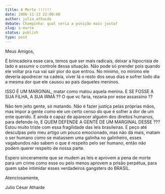 ```yaml
---
title: A Morte !!!!!!
date: 2006-11-13 22:00:00
author: julio.athaide
debate: Champinha: qual seria a punição mais justa?
slug: a-morte
status: publish 
type: post
---
```


Meus Amigos,  

 É brincadeira esse cara, temos que ser mais radicais, deixar a hipocrisia de lado e assumir o controle dessa situação. Não pode só prender pois quando ele voltar pra rua vai sair pior do que entrou. No minimo, no minimo ele deveria apodrecer na cadeia, viver lá o resto dos seus dias e sofrer todo dia a mesma dor que ele causou ao pais daqueles meninos.  

 ISSO É UM MARGINAL, matar como matou aquela menina. E SE FOSSE A SUA FILHA, A SUA IRMÃ ?? O que vc faria, rezaria por esse assassino ??  

 Não tem jeito gente, só matando. Não é fazer justiça pelas próprias mãos, mas impor a gente como ele um certo censo do que é sofrer a dor de um ente querido. E ainda é capaz de aparecer alguém dos direitos humanos, para defende-lo, E QUEM DEFENDE A GENTE DE UM MARGINAL DESSE ??? Estou muito triste com essa fragilidade das leis brasileiras. E peço até desculpas pelo meu artigo um pouco emocionado, mas não dá mais, matam o ser humano como se matassem uma galinha no galinheiro, esses vagabundos não sabem o que é respeito pelo ser humano, então não podem querer respeito de nossa parte.  

 Espero sinceramente que se mudem as leis e aprovem a pena de morte para um crime como esse ou pelo menos aprovem a prisão perpétua, para quem sabe intimidar esses verdadeiros gangsters do BRASIL.  

 Atenciosamente,  

 Julio César Athaide

